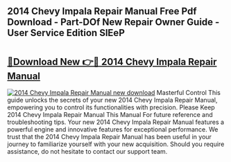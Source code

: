 ## 2014 Chevy Impala Repair Manual Free Pdf Download - Part-DOf New Repair Owner Guide - User Service Edition SlEeP

# <h2><a href="http://bc45802.oget.top/?id=2014+Chevy+Impala+Repair+Manual">🔗Download New 👉🔴 2014 Chevy Impala Repair Manual</a></h2>

[![2014 Chevy Impala Repair Manual new download](https://i.imgur.com/5g1atiW.png)](http://bc45802.oget.top/?id=2014+Chevy+Impala+Repair+Manual)
Masterful Control This guide unlocks the secrets of your new 2014 Chevy Impala Repair Manual, empowering you to control its functionalities with precision. Please Keep 2014 Chevy Impala Repair Manual This Manual For future reference and troubleshooting tips. Your new 2014 Chevy Impala Repair Manual features a powerful engine and innovative features for exceptional performance. We trust that the 2014 Chevy Impala Repair Manual has been useful in your journey to familiarize yourself with your new acquisition. Should you require assistance, do not hesitate to contact our support team.
